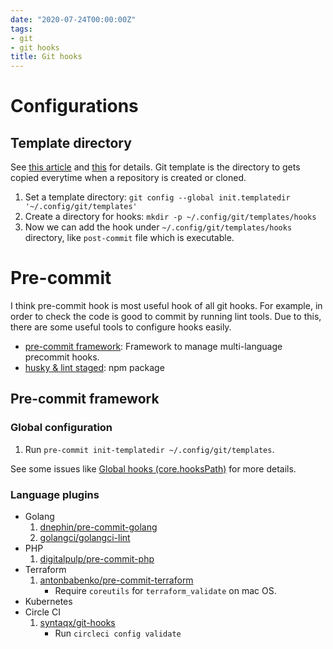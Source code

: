 ```yaml
---
date: "2020-07-24T00:00:00Z"
tags:
- git
- git hooks
title: Git hooks
---
```


Configurations
===

Template directory
---

See [this article](https://coderwall.com/p/jp7d5q/create-a-global-git-commit-hook) and [this](https://git-template.readthedocs.io/en/latest/) for details.
Git template is the directory to gets copied everytime when a repository is created or cloned.

1. Set a template directory: `git config --global init.templatedir '~/.config/git/templates'`
1. Create a directory for hooks: `mkdir -p ~/.config/git/templates/hooks`
1. Now we can add the hook under `~/.config/git/templates/hooks` directory, like `post-commit` file which is executable.

Pre-commit
===

I think pre-commit hook is most useful hook of all git hooks.
For example, in order to check the code is good to commit by running lint tools.
Due to this, there are some useful tools to configure hooks easily.
- [pre-commit framework](https://pre-commit.com/): Framework to manage multi-language precommit hooks.
- [husky & lint staged](https://github.com/okonet/lint-staged): npm package


Pre-commit framework
---

### Global configuration
1. Run `pre-commit init-templatedir ~/.config/git/templates`.

See some issues like [Global hooks (core.hooksPath)](https://github.com/pre-commit/pre-commit/issues/1473) for more details.

### Language plugins
- Golang
    1. [dnephin/pre-commit-golang](https://github.com/dnephin/pre-commit-golang)
	1. [golangci/golangci-lint](https://github.com/golangci/golangci-lint)
- PHP
    1. [digitalpulp/pre-commit-php](https://github.com/digitalpulp/pre-commit-php)
- Terraform
    1. [antonbabenko/pre-commit-terraform](https://github.com/antonbabenko/pre-commit-terraform)
	    - Require `coreutils` for `terraform_validate` on mac OS.
- Kubernetes
- Circle CI
    1. [syntaqx/git-hooks](https://github.com/syntaqx/git-hooks)
	    - Run `circleci config validate`
